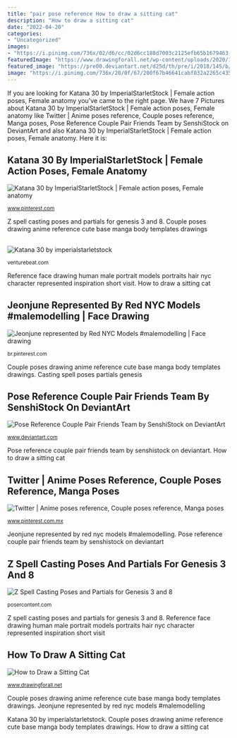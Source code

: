```yaml
---
title: "pair pose reference How to draw a sitting cat"
description: "How to draw a sitting cat"
date: "2022-04-20"
categories:
- "Uncategorized"
images:
- "https://i.pinimg.com/736x/02/d6/cc/02d6cc188d7003c2125efb65b1679463--body-action-body-female.jpg"
featuredImage: "https://www.drawingforall.net/wp-content/uploads/2020/11/3-how-to-draw-a-cat-sitting-front-view.jpg"
featured_image: "https://pre00.deviantart.net/d25d/th/pre/i/2018/145/b/f/my_hero_academia___todorokixmomo_formal_date_by_airmasterparker-dccgy64.png"
image: "https://i.pinimg.com/736x/20/0f/67/200f67b46641cabf032a2265c435f9ca.jpg"
---
```


If you are looking for Katana 30 by ImperialStarletStock | Female action poses, Female anatomy you've came to the right page. We have 7 Pictures about Katana 30 by ImperialStarletStock | Female action poses, Female anatomy like Twitter | Anime poses reference, Couple poses reference, Manga poses, Pose Reference Couple Pair Friends Team by SenshiStock on DeviantArt and also Katana 30 by ImperialStarletStock | Female action poses, Female anatomy. Here it is:

## Katana 30 By ImperialStarletStock | Female Action Poses, Female Anatomy

![Katana 30 by ImperialStarletStock | Female action poses, Female anatomy](https://i.pinimg.com/736x/02/d6/cc/02d6cc188d7003c2125efb65b1679463--body-action-body-female.jpg "Couple poses drawing anime reference cute base manga body templates drawings")

<small>www.pinterest.com</small>

Z spell casting poses and partials for genesis 3 and 8. Couple poses drawing anime reference cute base manga body templates drawings

## 

![](https://venturebeat.com/wp-content/uploads/2017/03/ripcord-robot-workcell.jpg?w=609 "Katana 30 by imperialstarletstock")

<small>venturebeat.com</small>

Reference face drawing human male portrait models portraits hair nyc character represented inspiration short visit. How to draw a sitting cat

## Jeonjune Represented By Red NYC Models #malemodelling | Face Drawing

![Jeonjune represented by Red NYC Models #malemodelling | Face drawing](https://i.pinimg.com/736x/9c/26/3c/9c263cd423eb431a4e590943ebac9807.jpg "How to draw a sitting cat")

<small>br.pinterest.com</small>

Couple poses drawing anime reference cute base manga body templates drawings. Casting spell poses partials genesis

## Pose Reference Couple Pair Friends Team By SenshiStock On DeviantArt

![Pose Reference Couple Pair Friends Team by SenshiStock on DeviantArt](https://pre00.deviantart.net/d25d/th/pre/i/2018/145/b/f/my_hero_academia___todorokixmomo_formal_date_by_airmasterparker-dccgy64.png "Z spell casting poses and partials for genesis 3 and 8")

<small>www.deviantart.com</small>

Pose reference couple pair friends team by senshistock on deviantart. How to draw a sitting cat

## Twitter | Anime Poses Reference, Couple Poses Reference, Manga Poses

![Twitter | Anime poses reference, Couple poses reference, Manga poses](https://i.pinimg.com/736x/20/0f/67/200f67b46641cabf032a2265c435f9ca.jpg "Casting spell poses partials genesis")

<small>www.pinterest.com.mx</small>

Jeonjune represented by red nyc models #malemodelling. Pose reference couple pair friends team by senshistock on deviantart

## Z Spell Casting Poses And Partials For Genesis 3 And 8

![Z Spell Casting Poses and Partials for Genesis 3 and 8](http://posercontent.com/sites/default/files/products/19/0902/0258/0-z-spell-casting-poses-and-p.jpg "How to draw a sitting cat")

<small>posercontent.com</small>

Z spell casting poses and partials for genesis 3 and 8. Reference face drawing human male portrait models portraits hair nyc character represented inspiration short visit

## How To Draw A Sitting Cat

![How to Draw a Sitting Cat](https://www.drawingforall.net/wp-content/uploads/2020/11/3-how-to-draw-a-cat-sitting-front-view.jpg "Katana 30 by imperialstarletstock")

<small>www.drawingforall.net</small>

Couple poses drawing anime reference cute base manga body templates drawings. Jeonjune represented by red nyc models #malemodelling

Katana 30 by imperialstarletstock. Couple poses drawing anime reference cute base manga body templates drawings. How to draw a sitting cat
